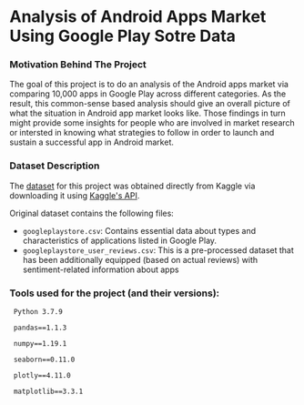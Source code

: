# Analysis of Android Apps Market Using Google Play Sotre Data

### Motivation Behind The Project
The goal of this project is to do an analysis of the Android apps market via comparing 10,000 apps in Google Play across different categories. As the result, this common-sense based analysis should give an overall picture of what the situation in Android app market looks like. Those findings in turn might provide some insights for people who are involved in market research or intersted in knowing what strategies to follow in order to launch and sustain a successful app in Android market.


### Dataset Description
The [dataset]('https://www.kaggle.com/lava18/google-play-store-apps') for this project was obtained directly from Kaggle via downloading it using [Kaggle's API](https://www.kaggle.com/docs/api). 

Original dataset contains the following files:
<ul>
<li><code>googleplaystore.csv</code>: Contains essential data about types and characteristics of applications listed in Google Play.</li>
<li><code>googleplaystore_user_reviews.csv</code>: This is a pre-processed dataset that has been additionally equipped (based on actual reviews) with sentiment-related information about apps</li>
</ul>

### Tools used for the project (and their versions):
<code> Python 3.7.9 </code> 
  
<code> pandas==1.1.3 </code>
  
<code> numpy==1.19.1 </code>

<code> seaborn==0.11.0 </code>

<code> plotly==4.11.0 </code>

<code> matplotlib==3.3.1 </code>

